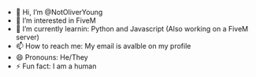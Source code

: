 - 👋 Hi, I’m @NotOliverYoung
- 👀 I’m interested in FiveM
- 🌱 I’m currently learnin: Python and Javascript (Also working on a FiveM server)
- 📫 How to reach me: My email is avalble on my profile
- 😄 Pronouns: He/They
- ⚡ Fun fact: I am a human
